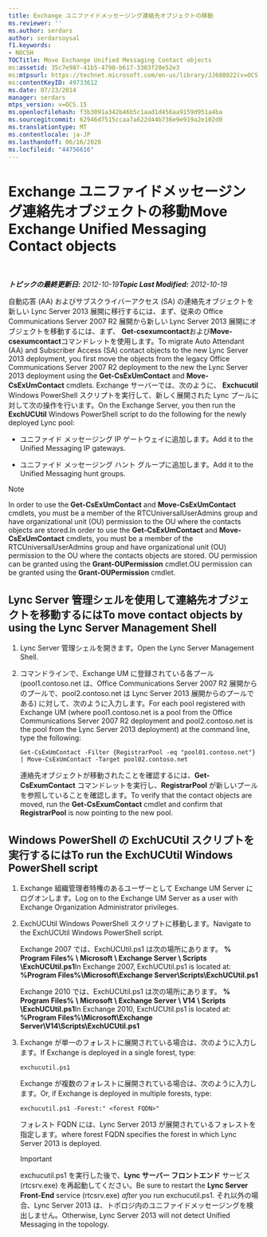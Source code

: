 ```yaml
---
title: Exchange ユニファイドメッセージング連絡先オブジェクトの移動
ms.reviewer: ''
ms.author: serdars
author: serdarsoysal
f1.keywords:
- NOCSH
TOCTitle: Move Exchange Unified Messaging Contact objects
ms:assetid: 35c7e987-41b5-4798-b617-3303f20e52e3
ms:mtpsurl: https://technet.microsoft.com/en-us/library/JJ688022(v=OCS.15)
ms:contentKeyID: 49733612
ms.date: 07/23/2014
manager: serdars
mtps_version: v=OCS.15
ms.openlocfilehash: f3b3091a342b46b5c1aad1d456aa9159d951a4ba
ms.sourcegitcommit: 62946d7515ccaa7a622d44b736e9e919a2e102d0
ms.translationtype: MT
ms.contentlocale: ja-JP
ms.lasthandoff: 06/16/2020
ms.locfileid: "44756616"
---
```

<div data-xmlns="http://www.w3.org/1999/xhtml">

<div class="topic" data-xmlns="http://www.w3.org/1999/xhtml" data-msxsl="urn:schemas-microsoft-com:xslt" data-cs="https://msdn.microsoft.com/">

<div data-asp="https://msdn2.microsoft.com/asp">

# <a name="move-exchange-unified-messaging-contact-objects"></a><span data-ttu-id="c4a34-102">Exchange ユニファイドメッセージング連絡先オブジェクトの移動</span><span class="sxs-lookup"><span data-stu-id="c4a34-102">Move Exchange Unified Messaging Contact objects</span></span>

</div>

<div id="mainSection">

<div id="mainBody">

<span> </span>

<span data-ttu-id="c4a34-103">_**トピックの最終更新日:** 2012-10-19_</span><span class="sxs-lookup"><span data-stu-id="c4a34-103">_**Topic Last Modified:** 2012-10-19_</span></span>

<span data-ttu-id="c4a34-104">自動応答 (AA) およびサブスクライバーアクセス (SA) の連絡先オブジェクトを新しい Lync Server 2013 展開に移行するには、まず、従来の Office Communications Server 2007 R2 展開から新しい Lync Server 2013 展開にオブジェクトを移動するには、まず、 **Get-csexumcontact**および**Move-csexumcontact**コマンドレットを使用します。</span><span class="sxs-lookup"><span data-stu-id="c4a34-104">To migrate Auto Attendant (AA) and Subscriber Access (SA) contact objects to the new Lync Server 2013 deployment, you first move the objects from the legacy Office Communications Server 2007 R2 deployment to the new the Lync Server 2013 deployment using the **Get-CsExUmContact** and **Move-CsExUmContact** cmdlets.</span></span> <span data-ttu-id="c4a34-105">Exchange サーバーでは、次のように、 **Exchucutil** Windows PowerShell スクリプトを実行して、新しく展開された Lync プールに対して次の操作を行います。</span><span class="sxs-lookup"><span data-stu-id="c4a34-105">On the Exchange Server, you then run the **ExchUCUtil** Windows PowerShell script to do the following for the newly deployed Lync pool:</span></span>

  - <span data-ttu-id="c4a34-106">ユニファイド メッセージング IP ゲートウェイに追加します。</span><span class="sxs-lookup"><span data-stu-id="c4a34-106">Add it to the Unified Messaging IP gateways.</span></span>

  - <span data-ttu-id="c4a34-107">ユニファイド メッセージング ハント グループに追加します。</span><span class="sxs-lookup"><span data-stu-id="c4a34-107">Add it to the Unified Messaging hunt groups.</span></span>

<div>


> [!NOTE]  
> <span data-ttu-id="c4a34-108">In order to use the <STRONG>Get-CsExUmContact</STRONG> and <STRONG>Move-CsExUmContact</STRONG> cmdlets, you must be a member of the RTCUniversalUserAdmins group and have organizational unit (OU) permission to the OU where the contacts objects are stored.</span><span class="sxs-lookup"><span data-stu-id="c4a34-108">In order to use the <STRONG>Get-CsExUmContact</STRONG> and <STRONG>Move-CsExUmContact</STRONG> cmdlets, you must be a member of the RTCUniversalUserAdmins group and have organizational unit (OU) permission to the OU where the contacts objects are stored.</span></span> <span data-ttu-id="c4a34-109">OU permission can be granted using the <STRONG>Grant-OUPermission</STRONG> cmdlet.</span><span class="sxs-lookup"><span data-stu-id="c4a34-109">OU permission can be granted using the <STRONG>Grant-OUPermission</STRONG> cmdlet.</span></span>



</div>

<div>

## <a name="to-move-contact-objects-by-using-the-lync-server-management-shell"></a><span data-ttu-id="c4a34-110">Lync Server 管理シェルを使用して連絡先オブジェクトを移動するには</span><span class="sxs-lookup"><span data-stu-id="c4a34-110">To move contact objects by using the Lync Server Management Shell</span></span>

1.  <span data-ttu-id="c4a34-111">Lync Server 管理シェルを開きます。</span><span class="sxs-lookup"><span data-stu-id="c4a34-111">Open the Lync Server Management Shell.</span></span>

2.  <span data-ttu-id="c4a34-112">コマンドラインで、Exchange UM に登録されている各プール (pool1.contoso.net は、Office Communications Server 2007 R2 展開からのプールで、pool2.contoso.net は Lync Server 2013 展開からのプールである) に対して、次のように入力します。</span><span class="sxs-lookup"><span data-stu-id="c4a34-112">For each pool registered with Exchange UM (where pool1.contoso.net is a pool from the Office Communications Server 2007 R2 deployment and pool2.contoso.net is the pool from the Lync Server 2013 deployment) at the command line, type the following:</span></span>
    
        Get-CsExUmContact -Filter {RegistrarPool -eq "pool01.contoso.net"} | Move-CsExUmContact -Target pool02.contoso.net
    
    <span data-ttu-id="c4a34-113">連絡先オブジェクトが移動されたことを確認するには、**Get-CsExumContact** コマンドレットを実行し、**RegistrarPool** が新しいプールを参照していることを確認します。</span><span class="sxs-lookup"><span data-stu-id="c4a34-113">To verify that the contact objects are moved, run the **Get-CsExumContact** cmdlet and confirm that **RegistrarPool** is now pointing to the new pool.</span></span>

</div>

<div>

## <a name="to-run-the-exchucutil-windows-powershell-script"></a><span data-ttu-id="c4a34-114">Windows PowerShell の ExchUCUtil スクリプトを実行するには</span><span class="sxs-lookup"><span data-stu-id="c4a34-114">To run the ExchUCUtil Windows PowerShell script</span></span>

1.  <span data-ttu-id="c4a34-115">Exchange 組織管理者特権のあるユーザーとして Exchange UM Server にログオンします。</span><span class="sxs-lookup"><span data-stu-id="c4a34-115">Log on to the Exchange UM Server as a user with Exchange Organization Administrator privileges.</span></span>

2.  <span data-ttu-id="c4a34-116">ExchUCUtil Windows PowerShell スクリプトに移動します。</span><span class="sxs-lookup"><span data-stu-id="c4a34-116">Navigate to the ExchUCUtil Windows PowerShell script.</span></span>
    
    <span data-ttu-id="c4a34-117">Exchange 2007 では、ExchUCUtil.ps1 は次の場所にあります。 **% Program Files% \\ Microsoft \\ Exchange Server \\ Scripts \\ExchUCUtil.ps1**</span><span class="sxs-lookup"><span data-stu-id="c4a34-117">In Exchange 2007, ExchUCUtil.ps1 is located at: **%Program Files%\\Microsoft\\Exchange Server\\Scripts\\ExchUCUtil.ps1**</span></span>
    
    <span data-ttu-id="c4a34-118">Exchange 2010 では、ExchUCUtil.ps1 は次の場所にあります。 **% Program Files% \\ Microsoft \\ Exchange Server \\ V14 \\ Scripts \\ExchUCUtil.ps1**</span><span class="sxs-lookup"><span data-stu-id="c4a34-118">In Exchange 2010, ExchUCUtil.ps1 is located at: **%Program Files%\\Microsoft\\Exchange Server\\V14\\Scripts\\ExchUCUtil.ps1**</span></span>

3.  <span data-ttu-id="c4a34-119">Exchange が単一のフォレストに展開されている場合は、次のように入力します。</span><span class="sxs-lookup"><span data-stu-id="c4a34-119">If Exchange is deployed in a single forest, type:</span></span>
    
        exchucutil.ps1
    
    <span data-ttu-id="c4a34-120">Exchange が複数のフォレストに展開されている場合は、次のように入力します。</span><span class="sxs-lookup"><span data-stu-id="c4a34-120">Or, if Exchange is deployed in multiple forests, type:</span></span>
    
        exchucutil.ps1 -Forest:" <forest FQDN>"
    
    <span data-ttu-id="c4a34-121">フォレスト FQDN には、Lync Server 2013 が展開されているフォレストを指定します。</span><span class="sxs-lookup"><span data-stu-id="c4a34-121">where forest FQDN specifies the forest in which Lync Server 2013 is deployed.</span></span>
    
    <div>
    

    > [!IMPORTANT]  
    > <span data-ttu-id="c4a34-122">exchucutil.ps1 を実行した<EM></EM>後で、<STRONG>Lync サーバー フロントエンド</STRONG> サービス (rtcsrv.exe) を再起動してください。</span><span class="sxs-lookup"><span data-stu-id="c4a34-122">Be sure to restart the <STRONG>Lync Server Front-End</STRONG> service (rtcsrv.exe) <EM>after</EM> you run exchucutil.ps1.</span></span> <span data-ttu-id="c4a34-123">それ以外の場合、Lync Server 2013 は、トポロジ内のユニファイドメッセージングを検出しません。</span><span class="sxs-lookup"><span data-stu-id="c4a34-123">Otherwise, Lync Server 2013 will not detect Unified Messaging in the topology.</span></span>

    
    </div>

</div>

</div>

<span> </span>

</div>

</div>

</div>

